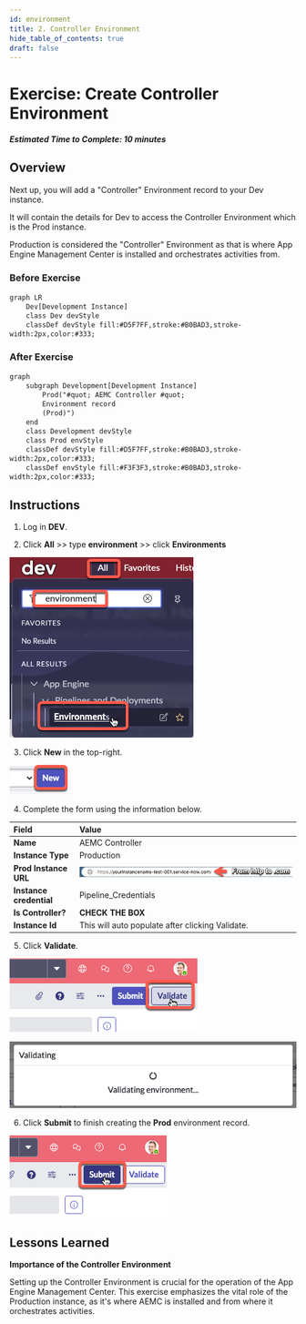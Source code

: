 ```yaml
---
id: environment
title: 2. Controller Environment
hide_table_of_contents: true
draft: false
---
```


# Exercise: Create Controller Environment

##### Estimated Time to Complete: 10 minutes

## Overview

Next up, you will add a "Controller" Environment record to your Dev instance.  

It will contain the details for Dev to access the Controller Environment which is the Prod instance.

Production is considered the "Controller" Environment as that is where App Engine Management Center is installed and orchestrates activities from. 


### Before Exercise
``` mermaid
graph LR
    Dev[Development Instance]
    class Dev devStyle
    classDef devStyle fill:#D5F7FF,stroke:#B0BAD3,stroke-width:2px,color:#333;
```


### After Exercise

``` mermaid
graph 
    subgraph Development[Development Instance]
        Prod("#quot; AEMC Controller #quot;
        Environment record
        (Prod)")
    end
    class Development devStyle
    class Prod envStyle
    classDef devStyle fill:#D5F7FF,stroke:#B0BAD3,stroke-width:2px,color:#333;
    classDef envStyle fill:#F3F3F3,stroke:#B0BAD3,stroke-width:2px,color:#333;
```


## Instructions

1. Log in **DEV**.


2. Click **All** >> type **environment** >> click **Environments** 

![relative](/img/lab-aemc/2023-07-05-09-45-11.png)

3. Click **New** in the top-right.

![relative](/img/lab-aemc/2023-06-30-15-19-10.png)

4. Complete the form using the information below. 

|Field | Value 
|:---|:---
|**Name** | AEMC Controller 
|**Instance Type**| Production 
|**Prod Instance URL** | ![](/img/lab-aemc/2023-08-10-13-17-01.png)
|**Instance credential** | Pipeline_Credentials 
|**Is Controller?** | **CHECK THE BOX**
|**Instance Id** | This will auto populate after clicking Validate.

5. Click **Validate**.

![relative](/img/lab-aemc/2023-07-11-16-01-35.png)

![relative](/img/lab-aemc/2023-07-05-13-56-23.png)

6. Click **Submit** to finish creating the **Prod** environment record.

![relative](/img/lab-aemc/2023-07-11-15-59-53.png)

## Lessons Learned

 **Importance of the Controller Environment**
 
 Setting up the Controller Environment is crucial for the operation of the App Engine Management Center. This exercise emphasizes the vital role of the Production instance, as it's where AEMC is installed and from where it orchestrates activities.
